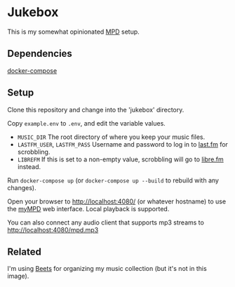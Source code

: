 # Jukebox

This is my somewhat opinionated [MPD](https://www.musicpd.org/) setup.

## Dependencies

[docker-compose](https://docs.docker.com/compose/)

## Setup

Clone this repository and change into the 'jukebox' directory.

Copy `example.env` to `.env`, and edit the variable values.

* `MUSIC_DIR` The root directory of where you keep your music files.
* `LASTFM_USER`, `LASTFM_PASS` Username and password to log in to [last.fm](https://www.last.fm/) for scrobbling.
* `LIBREFM` If this is set to a non-empty value, scrobbling will go to [libre.fm](https://libre.fm/) instead.

Run `docker-compose up` (or `docker-compose up --build` to rebuild with any changes).

Open your browser to <http://localhost:4080/> (or whatever hostname) to use the
[myMPD](https://jcorporation.github.io/myMPD/) web interface. Local playback is
supported.

You can also connect any audio client that supports mp3 streams to <http://localhost:4080/mpd.mp3>

## Related

I'm using [Beets](http://beets.io/) for organizing my music collection (but it's not in this image).

